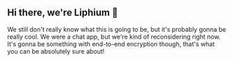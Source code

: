 ## Hi there, we're Liphium 👋

We still don't really know what this is going to be, but it's probably gonna be really cool. We were a chat app, but we're kind of reconsidering right now. It's gonna be something with end-to-end encryption though, that's what you can be absolutely sure about!

